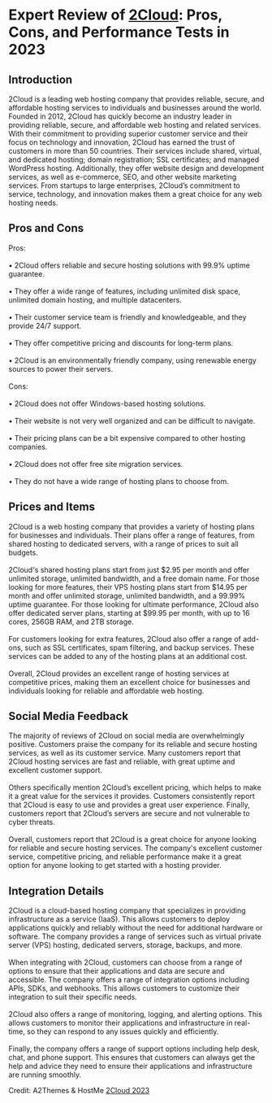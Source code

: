 <h1>Expert Review of <a href="https://a2themes.com/2cloud-reviews">2Cloud</a>: Pros, Cons, and Performance Tests in 2023</h1>
<h2>Introduction</h2>
2Cloud is a leading web hosting company that provides reliable, secure, and affordable hosting services to individuals and businesses around the world. Founded in 2012, 2Cloud has quickly become an industry leader in providing reliable, secure, and affordable web hosting and related services. With their commitment to providing superior customer service and their focus on technology and innovation, 2Cloud has earned the trust of customers in more than 50 countries. Their services include shared, virtual, and dedicated hosting; domain registration; SSL certificates; and managed WordPress hosting. Additionally, they offer website design and development services, as well as e-commerce, SEO, and other website marketing services. From startups to large enterprises, 2Cloud’s commitment to service, technology, and innovation makes them a great choice for any web hosting needs.
<h2>Pros and Cons</h2>
Pros:<br><br>• 2Cloud offers reliable and secure hosting solutions with 99.9% uptime guarantee.<br><br>• They offer a wide range of features, including unlimited disk space, unlimited domain hosting, and multiple datacenters.<br><br>• Their customer service team is friendly and knowledgeable, and they provide 24/7 support.<br><br>• They offer competitive pricing and discounts for long-term plans.<br><br>• 2Cloud is an environmentally friendly company, using renewable energy sources to power their servers.<br><br>Cons:<br><br>• 2Cloud does not offer Windows-based hosting solutions.<br><br>• Their website is not very well organized and can be difficult to navigate.<br><br>• Their pricing plans can be a bit expensive compared to other hosting companies.<br><br>• 2Cloud does not offer free site migration services.<br><br>• They do not have a wide range of hosting plans to choose from.
<h2>Prices and Items</h2>
2Cloud is a web hosting company that provides a variety of hosting plans for businesses and individuals. Their plans offer a range of features, from shared hosting to dedicated servers, with a range of prices to suit all budgets.<br><br>2Cloud's shared hosting plans start from just $2.95 per month and offer unlimited storage, unlimited bandwidth, and a free domain name. For those looking for more features, their VPS hosting plans start from $14.95 per month and offer unlimited storage, unlimited bandwidth, and a 99.99% uptime guarantee. For those looking for ultimate performance, 2Cloud also offer dedicated server plans, starting at $99.95 per month, with up to 16 cores, 256GB RAM, and 2TB storage.<br><br>For customers looking for extra features, 2Cloud also offer a range of add-ons, such as SSL certificates, spam filtering, and backup services. These services can be added to any of the hosting plans at an additional cost.<br><br>Overall, 2Cloud provides an excellent range of hosting services at competitive prices, making them an excellent choice for businesses and individuals looking for reliable and affordable web hosting.
<h2>Social Media Feedback</h2>
The majority of reviews of 2Cloud on social media are overwhelmingly positive. Customers praise the company for its reliable and secure hosting services, as well as its customer service. Many customers report that 2Cloud hosting services are fast and reliable, with great uptime and excellent customer support.<br><br>Others specifically mention 2Cloud’s excellent pricing, which helps to make it a great value for the services it provides. Customers consistently report that 2Cloud is easy to use and provides a great user experience. Finally, customers report that 2Cloud’s servers are secure and not vulnerable to cyber threats.<br><br>Overall, customers report that 2Cloud is a great choice for anyone looking for reliable and secure hosting services. The company's excellent customer service, competitive pricing, and reliable performance make it a great option for anyone looking to get started with a hosting provider.
<h2>Integration Details</h2>
2Cloud is a cloud-based hosting company that specializes in providing infrastructure as a service (IaaS). This allows customers to deploy applications quickly and reliably without the need for additional hardware or software. The company provides a range of services such as virtual private server (VPS) hosting, dedicated servers, storage, backups, and more.<br><br>When integrating with 2Cloud, customers can choose from a range of options to ensure that their applications and data are secure and accessible. The company offers a range of integration options including APIs, SDKs, and webhooks. This allows customers to customize their integration to suit their specific needs.<br><br>2Cloud also offers a range of monitoring, logging, and alerting options. This allows customers to monitor their applications and infrastructure in real-time, so they can respond to any issues quickly and efficiently.<br><br>Finally, the company offers a range of support options including help desk, chat, and phone support. This ensures that customers can always get the help and advice they need to ensure their applications and infrastructure are running smoothly.
<p>Credit: A2Themes & HostMe <a href="https://a2themes.com/2cloud-reviews">2Cloud 2023</a></p>